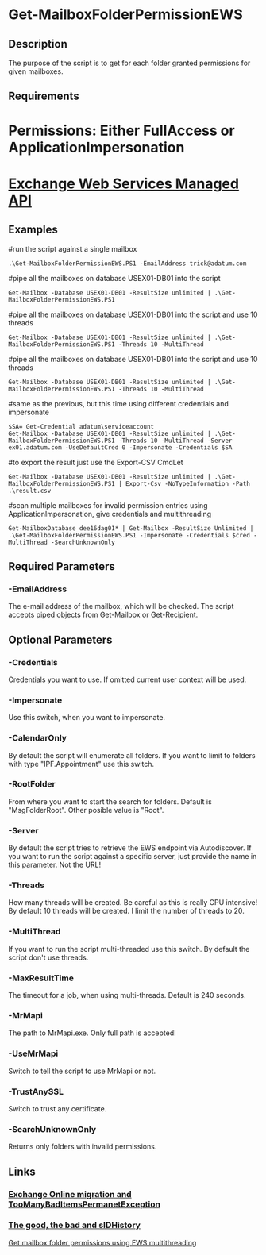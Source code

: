 # Get-MailboxFolderPermissionEWS
## Description

The purpose of the script is to get for each folder granted permissions for given mailboxes.

## Requirements

# Permissions: Either FullAccess or ApplicationImpersonation

# [Exchange Web Services Managed API](http://go.microsoft.com/fwlink/?LinkId=255472)


## Examples

#run the script against a single mailbox
```
.\Get-MailboxFolderPermissionEWS.PS1 -EmailAddress trick@adatum.com
```

#pipe all the mailboxes on database USEX01-DB01 into the script
```
Get-Mailbox -Database USEX01-DB01 -ResultSize unlimited | .\Get-MailboxFolderPermissionEWS.PS1
```

#pipe all the mailboxes on database USEX01-DB01 into the script and use 10 threads
```
Get-Mailbox -Database USEX01-DB01 -ResultSize unlimited | .\Get-MailboxFolderPermissionEWS.PS1 -Threads 10 -MultiThread
```

#pipe all the mailboxes on database USEX01-DB01 into the script and use 10 threads
```
Get-Mailbox -Database USEX01-DB01 -ResultSize unlimited | .\Get-MailboxFolderPermissionEWS.PS1 -Threads 10 -MultiThread
```

#same as the previous, but this time using different credentials and impersonate
```
$SA= Get-Credential adatum\serviceaccount
Get-Mailbox -Database USEX01-DB01 -ResultSize unlimited | .\Get-MailboxFolderPermissionEWS.PS1 -Threads 10 -MultiThread -Server ex01.adatum.com -UseDefaultCred 0 -Impersonate -Credentials $SA
```

#to export the result just use the Export-CSV CmdLet
```
Get-Mailbox -Database USEX01-DB01 -ResultSize unlimited | .\Get-MailboxFolderPermissionEWS.PS1 | Export-Csv -NoTypeInformation -Path .\result.csv
```

#scan multiple mailboxes for invalid permission entries using ApplicationImpersonation, give credentials and multithreading
```
Get-MailboxDatabase dee16dag01* | Get-Mailbox -ResultSize Unlimited | .\Get-MailboxFolderPermissionEWS.PS1 -Impersonate -Credentials $cred -MultiThread -SearchUnknownOnly
```

## Required Parameters

### -EmailAddress

The e-mail address of the mailbox, which will be checked. The script accepts piped objects from Get-Mailbox or Get-Recipient.

## Optional Parameters

### -Credentials

Credentials you want to use. If omitted current user context will be used.

### -Impersonate

Use this switch, when you want to impersonate.

### -CalendarOnly

By default the script will enumerate all folders. If you want to limit to folders with type "IPF.Appointment" use this switch.

### -RootFolder

From where you want to start the search for folders. Default is "MsgFolderRoot". Other posible value is "Root".

### -Server

By default the script tries to retrieve the EWS endpoint via Autodiscover. If you want to run the script against a specific server, just provide the name in this parameter. Not the URL!

### -Threads

How many threads will be created. Be careful as this is really CPU intensive! By default 10 threads will be created. I limit the number of threads to 20.

### -MultiThread

If you want to run the script multi-threaded use this switch. By default the script don't use threads.

### -MaxResultTime

The timeout for a job, when using multi-threads. Default is 240 seconds.

### -MrMapi

The path to MrMapi.exe. Only full path is accepted!

### -UseMrMapi

Switch to tell the script to use MrMapi or not.

### -TrustAnySSL

Switch to trust any certificate.

### -SearchUnknownOnly

Returns only folders with invalid permissions.

## Links

### [Exchange Online migration and TooManyBadItemsPermanetException](https://ingogegenwarth.wordpress.com/2018/06/15/exo-mig-invalidperm/)

### [The good, the bad and sIDHistory](https://ingogegenwarth.wordpress.com/2015/04/01/the-good-the-bad-and-sidhistory/)

[Get mailbox folder permissions using EWS multithreading](https://ingogegenwarth.wordpress.com/2015/04/16/get-mailbox-folder-permissions-using-ews-multithreading/)
